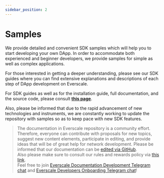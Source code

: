 ```yaml
---
sidebar_position: 2
---
```


# Samples

We provide detailed and convenient SDK samples which will help you to start developing your own DApp. In order to accommodate both experienced and beginner developers, we provide samples for simple as well as complex applications.


For those interested in getting a deeper understanding, please see our SDK guides where you can find extensive explanations and descriptions of each step of DApp development on Everscale.


For SDK guides as well as for the installation guide, full documentation, and the source code, please consult [**this page**](https://github.com/tonlabs/sdk-samples). 

Also, please be informed that due to the rapid advancement of new technologies and instruments, we are constantly working to update the repository with samples so as to keep pace with new SDK features.

>  The documentation in Everscale repository is a community effort. Therefore, everyone can contribute with proposals for new topics, suggest new content elements, participate in editing, and provide ideas that will be of great help for network development.
Please be informed that our documentation can be [edited via GitHub](https://github.com/everscale-org/docs/issues).  
  Also please make sure to consult our rules and rewards policy via [this link](https://docs.everscale.network/contribute/hot-streams/documentations).  
  Feel free to join [Everscale Documentation Development Telegram chat](https://t.me/+C2IpQXWZtCwxYzEy) and [Everscale Developers Onboarding Telegram chat](https://t.me/+Vca1Gs6uPzIyNWVi)!